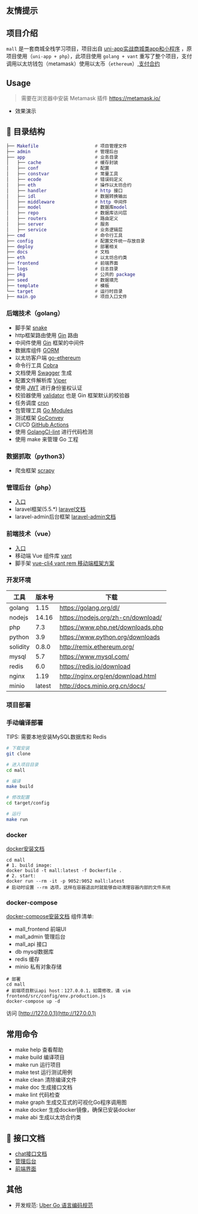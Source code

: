 ## 友情提示

<!-- > 1. **快速体验项目**：[在线访问地址](http://mall.example.com)。 -->

## 项目介绍

`mall` 是一套商城全栈学习项目，项目出自 [uni-app实战商城类app和小程序](https://study.163.com/course/introduction/1209401825.htm)
，原项目使用（`uni-app + php`），此项目使用 `golang + vant` 重写了整个项目，支付调用以太坊钱包（metamask）使用以太币（`ethereum`）,[支付合约](https://github.com/binbinly/study/blob/master/mall/frontend/contracts/Payment.sol)

## Usage

> 需要在浏览器中安装 Metamask 插件 https://metamask.io/

- 效果演示

## 📗 目录结构

```lua
├── Makefile                     # 项目管理文件
├── admin                        # 管理后台
├── app                          # 业务目录
│   ├── cache                    # 缓存封装
│   ├── conf                     # 配置
│   ├── constvar                 # 常量工具
│   ├── ecode                    # 错误码定义
│   ├── eth                      # 操作以太坊合约
│   ├── handler                  # http 接口
│   ├── idl                      # 数据转换输出
│   ├── middleware               # http 中间件
│   ├── model                    # 数据库model
│   ├── repo                     # 数据库访问层
│   ├── routers                  # 路由定义
│   ├── server                   # 服务
│   ├── service                  # 业务逻辑层
├── cmd                          # 命令行工具
├── config                       # 配置文件统一存放目录
├── deploy                       # 部署相关
├── docs                         # 文档
├── eth                          # 以太坊合约类
├── frontend                     # 前端界面
├── logs                         # 日志目录
├── pkg                          # 公共的 package
├── seed                         # 数据填充
├── template                     # 模板
└── target                       # 运行时目录
├── main.go                      # 项目入口文件
```

### 后端技术（golang）

- 脚手架 [snake](https://github.com/1024casts/snake)
- http框架路由使用 [Gin](https://github.com/gin-gonic/gin) 路由
- 中间件使用 [Gin](https://github.com/gin-gonic/gin) 框架的中间件
- 数据库组件 [GORM](https://gorm.io)
- 以太坊客户端 [go-ethereum](https://github.com/ethereum/go-ethereum)
- 命令行工具 [Cobra](https://github.com/spf13/cobra)
- 文档使用 [Swagger](https://swagger.io/) 生成
- 配置文件解析库 [Viper](https://github.com/spf13/viper)
- 使用 [JWT](https://jwt.io/) 进行身份鉴权认证
- 校验器使用 [validator](https://github.com/go-playground/validator)  也是 Gin 框架默认的校验器
- 任务调度 [cron](https://github.com/robfig/cron)
- 包管理工具 [Go Modules](https://github.com/golang/go/wiki/Modules)
- 测试框架 [GoConvey](http://goconvey.co/)
- CI/CD [GitHub Actions](https://github.com/actions)
- 使用 [GolangCI-lint](https://golangci.com/) 进行代码检测
- 使用 make 来管理 Go 工程

### 数据抓取（python3）

- 爬虫框架 [scrapy](https://github.com/scrapy/scrapy)

### 管理后台（php）

- [入口](./admin)
- laravel框架(5.5.*) [laravel文档](https://learnku.com/docs/laravel/5.5/installation/1282)
- laravel-admin后台框架 [laravel-admin文档](https://laravel-admin.org/)

### 前端技术（vue）

- [入口](./frontend)
- 移动端 Vue 组件库 [vant](https://youzan.github.io/vant/#/zh-CN/)
- 脚手架 [vue-cli4 vant rem 移动端框架方案](https://github.com/sunniejs/vue-h5-template)

### 开发环境

| 工具           | 版本号 | 下载                                                            |
| ------------- | ------ | ------------------------------------------------------------ |
| golang        | 1.15   | https://golang.org/dl/                                       |
| nodejs        | 14.16  | https://nodejs.org/zh-cn/download/                           |
| php           | 7.3    | https://www.php.net/downloads.php                            |
| python        | 3.9    | https://www.python.org/downloads                             |
| solidity      | 0.8.0  | http://remix.ethereum.org/                                   |
| mysql         | 5.7    | https://www.mysql.com/                                       |
| redis         | 6.0    | https://redis.io/download                                    |
| nginx         | 1.19   | http://nginx.org/en/download.html                            |
| minio         | latest | http://docs.minio.org.cn/docs/                               |

### 项目部署

### 手动编译部署

TIPS: 需要本地安装MySQL数据库和 Redis

```bash
# 下载安装
git clone 

# 进入项目目录
cd mall

# 编译
make build

# 修改配置
cd target/config

# 运行
make run
```

### docker

[docker安装文档](https://docs.docker.com/engine/install/)

```shell
cd mall
# 1. build image: 
docker build -t mall:latest -f Dockerfile .
# 2. start: 
docker run --rm -it -p 9052:9052 mall:latest
# 启动时设置 --rm 选项，这样在容器退出时就能够自动清理容器内部的文件系统
```

### docker-compose

[docker-compose安装文档](https://docs.docker.com/compose/install/)
组件清单:

- mall_frontend 前端UI
- mall_admin 管理后台
- mall_api 接口
- db mysql数据库
- redis 缓存
- minio 私有对象存储

```shell
# 部署
cd mall
# 前端项目默认api host：127.0.0.1，如需修改，请 vim frontend/src/config/env.production.js
docker-compose up -d
```

访问 [http://127.0.0.1](http://127.0.0.1)


## 常用命令

- make help 查看帮助
- make build 编译项目
- make run 运行项目
- make test 运行测试用例
- make clean 清除编译文件
- make doc 生成接口文档
- make lint 代码检查
- make graph 生成交互式的可视化Go程序调用图
- make docker 生成docker镜像，确保已安装docker
- make abi 生成以太坊合约类

## 📝 接口文档

- [chat接口文档](http://127.0.0.1:9050/swagger/index.html)
- [管理后台](http://127.0.0.1:8000)
- [前端界面](http://127.0.0.1)

## 其他

- 开发规范: [Uber Go 语言编码规范](https://github.com/xxjwxc/uber_go_guide_cn)